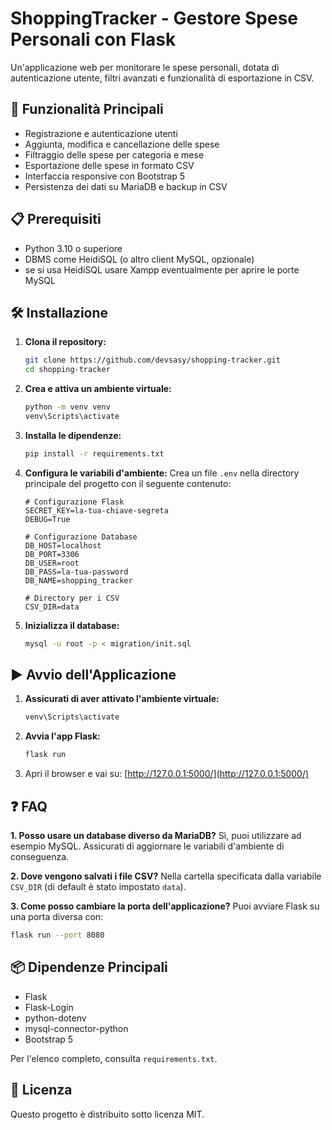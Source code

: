 # ShoppingTracker - Gestore Spese Personali con Flask

Un'applicazione web per monitorare le spese personali, dotata di autenticazione utente, filtri avanzati e funzionalità di esportazione in CSV.

## 🚀 Funzionalità Principali

- Registrazione e autenticazione utenti
- Aggiunta, modifica e cancellazione delle spese
- Filtraggio delle spese per categoria e mese
- Esportazione delle spese in formato CSV
- Interfaccia responsive con Bootstrap 5
- Persistenza dei dati su MariaDB e backup in CSV

## 📋 Prerequisiti

- Python 3.10 o superiore
- DBMS come HeidiSQL (o altro client MySQL, opzionale)
- se si usa HeidiSQL usare Xampp eventualmente per aprire le porte MySQL

## 🛠️ Installazione

1. **Clona il repository:**
   ```bash
   git clone https://github.com/devsasy/shopping-tracker.git
   cd shopping-tracker
   ```

2. **Crea e attiva un ambiente virtuale:**
   ```bash
   python -m venv venv
   venv\Scripts\activate
   ```

3. **Installa le dipendenze:**
   ```bash
   pip install -r requirements.txt
   ```

4. **Configura le variabili d'ambiente:**
   Crea un file `.env` nella directory principale del progetto con il seguente contenuto:
   ```env
   # Configurazione Flask
   SECRET_KEY=la-tua-chiave-segreta
   DEBUG=True

   # Configurazione Database
   DB_HOST=localhost
   DB_PORT=3306
   DB_USER=root
   DB_PASS=la-tua-password
   DB_NAME=shopping_tracker

   # Directory per i CSV
   CSV_DIR=data
   ```

5. **Inizializza il database:**
   ```bash
   mysql -u root -p < migration/init.sql
   ```

## ▶️ Avvio dell'Applicazione

1. **Assicurati di aver attivato l'ambiente virtuale:**
   ```bash
   venv\Scripts\activate
   ```

2. **Avvia l'app Flask:**
   ```bash
   flask run
   ```

3. Apri il browser e vai su:
   [http://127.0.0.1:5000/](http://127.0.0.1:5000/)

## ❓ FAQ

**1. Posso usare un database diverso da MariaDB?**
Sì, puoi utilizzare ad esempio MySQL. Assicurati di aggiornare le variabili d'ambiente di conseguenza.

**2. Dove vengono salvati i file CSV?**
Nella cartella specificata dalla variabile `CSV_DIR` (di default è stato impostato `data`).

**3. Come posso cambiare la porta dell'applicazione?**
Puoi avviare Flask su una porta diversa con:
```bash
flask run --port 8080
```

## 📦 Dipendenze Principali

- Flask
- Flask-Login
- python-dotenv
- mysql-connector-python
- Bootstrap 5

Per l'elenco completo, consulta `requirements.txt`.

## 📝 Licenza

Questo progetto è distribuito sotto licenza MIT.
